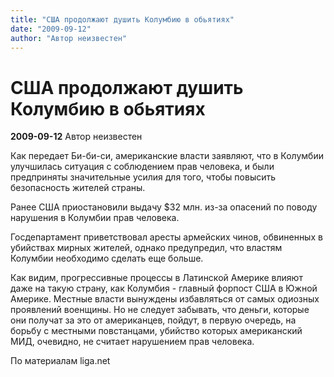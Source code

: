```yaml
---
title: "США продолжают душить Колумбию в обьятиях"
date: "2009-09-12"
author: "Автор неизвестен"
---
```


# США продолжают душить Колумбию в обьятиях

**2009-09-12** Автор неизвестен

Как передает Би-би-си, американские власти заявляют, что в Колумбии улучшилась ситуация с соблюдением прав человека, и были предприняты значительные усилия для того, чтобы повысить безопасность жителей страны.

Ранее США приостановили выдачу $32 млн. из-за опасений по поводу нарушения в Колумбии прав человека.

Госдепартамент приветствовал аресты армейских чинов, обвиненных в убийствах мирных жителей, однако предупредил, что властям Колумбии необходимо сделать еще больше.

Как видим, прогрессивные процессы в Латинской Америке влияют даже на такую страну, как Колумбия - главный форпост США в Южной Америке. Местные власти вынуждены избавляться от самых одиозных проявлений военщины. Но не следует забывать, что деньги, которые они получат за это от американцев, пойдут, в первую очередь, на борьбу с местными повстанцами, убийство которых американский МИД, очевидно, не считает нарушением прав человека.

По материалам liga.net